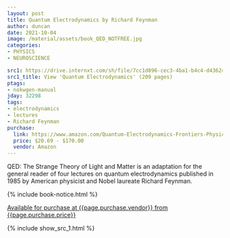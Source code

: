 ```yaml
---
layout: post
title: Quantum Electrodynamics by Richard Feynman
author: duncan
date: 2021-10-04
image: /material/assets/book_QED_NOTFREE.jpg
categories:
- PHYSICS
- NEUROSCIENCE

src1: https://drive.internxt.com/sh/file/7cc1d896-cec3-4ba1-b4c4-d43624670040/238a34632b2316c3146002695a76c10d28d2ae7bf62cfa70225cb35ff3615ed3
src1_title: View 'Quantum Electrodynamics' (209 pages)
ptags:
- nokwgen-manual
jday: 32298
tags:
- electrodynamics
- lectures
- Richard Feynman
purchase:
  link: https://www.amazon.com/Quantum-Electrodynamics-Frontiers-Physics-Richard/dp/0201360756/
  price: $20.69 - $170.00
  vendor: Amazon
---
```


QED: The Strange Theory of Light and Matter is an adaptation for the general reader of four lectures on quantum electrodynamics published in 1985 by American physicist and Nobel laureate Richard Feynman.

<!--more-->

{% include book-notice.html %}

<a href="{{page.purchase.link}}">Available for purchase at {{page.purchase.vendor}} from {{page.purchase.price}}</a> 

{% include show_src_1.html %}
